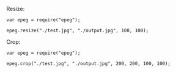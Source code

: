 Resize:

```
var epeg = require("epeg");

epeg.resize("./test.jpg", "./output.jpg", 100, 100);
```

Crop:

```
var epeg = require("epeg");

epeg.crop("./test.jpg", "./output.jpg", 200, 200, 100, 100);
```
